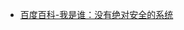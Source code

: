 - [百度百科-我是谁：没有绝对安全的系统](https://baike.baidu.com/item/%E6%88%91%E6%98%AF%E8%B0%81%EF%BC%9A%E6%B2%A1%E6%9C%89%E7%BB%9D%E5%AF%B9%E5%AE%89%E5%85%A8%E7%9A%84%E7%B3%BB%E7%BB%9F/17520619)

